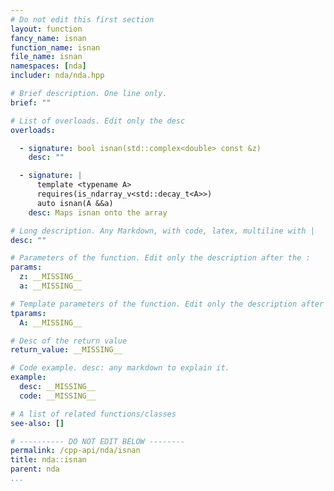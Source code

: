 ```yaml
---
# Do not edit this first section
layout: function
fancy_name: isnan
function_name: isnan
file_name: isnan
namespaces: [nda]
includer: nda/nda.hpp

# Brief description. One line only.
brief: ""

# List of overloads. Edit only the desc
overloads:

  - signature: bool isnan(std::complex<double> const &z)
    desc: ""

  - signature: |
      template <typename A>                   
      requires(is_ndarray_v<std::decay_t<A>>) 
      auto isnan(A &&a)
    desc: Maps isnan onto the array

# Long description. Any Markdown, with code, latex, multiline with |
desc: ""

# Parameters of the function. Edit only the description after the :
params:
  z: __MISSING__
  a: __MISSING__

# Template parameters of the function. Edit only the description after the :
tparams:
  A: __MISSING__

# Desc of the return value
return_value: __MISSING__

# Code example. desc: any markdown to explain it.
example:
  desc: __MISSING__
  code: __MISSING__

# A list of related functions/classes
see-also: []

# ---------- DO NOT EDIT BELOW --------
permalink: /cpp-api/nda/isnan
title: nda::isnan
parent: nda
...
```


